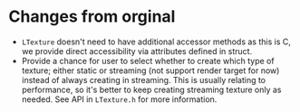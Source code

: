 # Changes from orginal

* `LTexture` doesn't need to have additional accessor methods as this is C, we provide direct accessibility via attributes defined in struct.
* Provide a chance for user to select whether to create which type of texture; either static or streaming (not support render target for now) instead of always creating in streaming. This is usually relating to performance, so it's better to keep creating streaming texture only as needed. See API in `LTexture.h` for more information.

